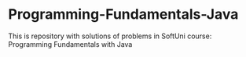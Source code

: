 # Programming-Fundamentals-Java
This is repository with solutions of problems in SoftUni course: Programming Fundamentals with Java

